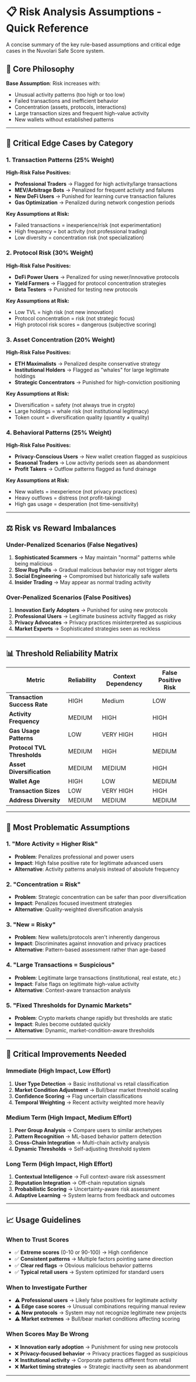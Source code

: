 # 📋 Risk Analysis Assumptions - Quick Reference

A concise summary of the key rule-based assumptions and critical edge cases in the Nuvolari Safe Score system.

## 🎯 Core Philosophy

**Base Assumption**: Risk increases with:
- Unusual activity patterns (too high or too low)
- Failed transactions and inefficient behavior  
- Concentration (assets, protocols, interactions)
- Large transaction sizes and frequent high-value activity
- New wallets without established patterns

---

## 🚨 Critical Edge Cases by Category

### 1. Transaction Patterns (25% Weight)

**High-Risk False Positives:**
- **Professional Traders** → Flagged for high activity/large transactions
- **MEV/Arbitrage Bots** → Penalized for frequent activity and failures
- **New DeFi Users** → Punished for learning curve transaction failures
- **Gas Optimization** → Penalized during network congestion periods

**Key Assumptions at Risk:**
- Failed transactions = inexperience/risk (not experimentation)
- High frequency = bot activity (not professional trading)
- Low diversity = concentration risk (not specialization)

### 2. Protocol Risk (30% Weight)

**High-Risk False Positives:**
- **DeFi Power Users** → Penalized for using newer/innovative protocols
- **Yield Farmers** → Flagged for protocol concentration strategies
- **Beta Testers** → Punished for testing new protocols

**Key Assumptions at Risk:**
- Low TVL = high risk (not new innovation)
- Protocol concentration = risk (not strategic focus)
- High protocol risk scores = dangerous (subjective scoring)

### 3. Asset Concentration (20% Weight)

**High-Risk False Positives:**
- **ETH Maximalists** → Penalized despite conservative strategy
- **Institutional Holders** → Flagged as "whales" for large legitimate holdings
- **Strategic Concentrators** → Punished for high-conviction positioning

**Key Assumptions at Risk:**
- Diversification = safety (not always true in crypto)
- Large holdings = whale risk (not institutional legitimacy)
- Token count = diversification quality (quantity ≠ quality)

### 4. Behavioral Patterns (25% Weight)

**High-Risk False Positives:**
- **Privacy-Conscious Users** → New wallet creation flagged as suspicious
- **Seasonal Traders** → Low activity periods seen as abandonment  
- **Profit Takers** → Outflow patterns flagged as fund drainage

**Key Assumptions at Risk:**
- New wallets = inexperience (not privacy practices)
- Heavy outflows = distress (not profit-taking)
- High gas usage = desperation (not time-sensitivity)

---

## ⚖️ Risk vs Reward Imbalances

### Under-Penalized Scenarios (False Negatives)
1. **Sophisticated Scammers** → May maintain "normal" patterns while being malicious
2. **Slow Rug Pulls** → Gradual malicious behavior may not trigger alerts
3. **Social Engineering** → Compromised but historically safe wallets
4. **Insider Trading** → May appear as normal trading activity

### Over-Penalized Scenarios (False Positives)  
1. **Innovation Early Adopters** → Punished for using new protocols
2. **Professional Users** → Legitimate business activity flagged as risky
3. **Privacy Advocates** → Privacy practices misinterpreted as suspicious
4. **Market Experts** → Sophisticated strategies seen as reckless

---

## 📊 Threshold Reliability Matrix

| Metric | Reliability | Context Dependency | False Positive Risk |
|--------|-------------|-------------------|-------------------|
| **Transaction Success Rate** | HIGH | Medium | LOW |
| **Activity Frequency** | MEDIUM | HIGH | HIGH |
| **Gas Usage Patterns** | LOW | VERY HIGH | HIGH |
| **Protocol TVL Thresholds** | MEDIUM | HIGH | MEDIUM |
| **Asset Diversification** | MEDIUM | MEDIUM | HIGH |
| **Wallet Age** | HIGH | LOW | MEDIUM |
| **Transaction Sizes** | LOW | VERY HIGH | HIGH |
| **Address Diversity** | MEDIUM | MEDIUM | MEDIUM |

---

## 🎯 Most Problematic Assumptions

### 1. **"More Activity = Higher Risk"** 
- **Problem**: Penalizes professional and power users
- **Impact**: High false positive rate for legitimate advanced users
- **Alternative**: Activity patterns analysis instead of absolute frequency

### 2. **"Concentration = Risk"**
- **Problem**: Strategic concentration can be safer than poor diversification
- **Impact**: Penalizes focused investment strategies
- **Alternative**: Quality-weighted diversification analysis

### 3. **"New = Risky"** 
- **Problem**: New wallets/protocols aren't inherently dangerous
- **Impact**: Discriminates against innovation and privacy practices
- **Alternative**: Pattern-based assessment rather than age-based

### 4. **"Large Transactions = Suspicious"**
- **Problem**: Legitimate large transactions (institutional, real estate, etc.)
- **Impact**: False flags on legitimate high-value activity
- **Alternative**: Context-aware transaction analysis

### 5. **"Fixed Thresholds for Dynamic Markets"**
- **Problem**: Crypto markets change rapidly but thresholds are static
- **Impact**: Rules become outdated quickly
- **Alternative**: Dynamic, market-condition-aware thresholds

---

## 🔧 Critical Improvements Needed

### Immediate (High Impact, Low Effort)
1. **User Type Detection** → Basic institutional vs retail classification
2. **Market Condition Adjustment** → Bull/bear market threshold scaling  
3. **Confidence Scoring** → Flag uncertain classifications
4. **Temporal Weighting** → Recent activity weighted more heavily

### Medium Term (High Impact, Medium Effort)
1. **Peer Group Analysis** → Compare users to similar archetypes
2. **Pattern Recognition** → ML-based behavior pattern detection
3. **Cross-Chain Integration** → Multi-chain activity analysis
4. **Dynamic Thresholds** → Self-adjusting threshold system

### Long Term (High Impact, High Effort)
1. **Contextual Intelligence** → Full context-aware risk assessment
2. **Reputation Integration** → Off-chain reputation signals
3. **Probabilistic Scoring** → Uncertainty-aware risk assessment
4. **Adaptive Learning** → System learns from feedback and outcomes

---

## 📈 Usage Guidelines

### When to Trust Scores
- ✅ **Extreme scores** (0-10 or 90-100) → High confidence
- ✅ **Consistent patterns** → Multiple factors pointing same direction
- ✅ **Clear red flags** → Obvious malicious behavior patterns
- ✅ **Typical retail users** → System optimized for standard users

### When to Investigate Further
- ⚠️ **Professional users** → Likely false positives for legitimate activity
- ⚠️ **Edge case scores** → Unusual combinations requiring manual review
- ⚠️ **New protocols** → System may not recognize legitimate new projects
- ⚠️ **Market extremes** → Bull/bear market conditions affecting scoring

### When Scores May Be Wrong
- ❌ **Innovation early adoption** → Punishment for using new protocols
- ❌ **Privacy-focused behavior** → Privacy practices flagged as suspicious  
- ❌ **Institutional activity** → Corporate patterns different from retail
- ❌ **Market timing strategies** → Strategic inactivity seen as abandonment

---
